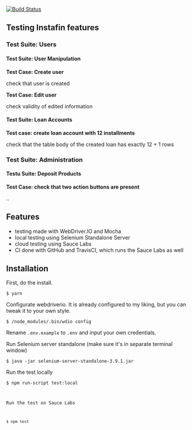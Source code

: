 [![Build Status](https://travis-ci.org/ivo007/instafin.svg?branch=master)](https://travis-ci.org/ivo007/instafin)

## Testing Instafin features ##

### Test Suite: Users

#### Test Suite: User Manipulation

**Test Case: Create user**

check that user is created

**Test Case: Edit user**

check validity of edited information

#### Test Suite: Loan Accounts

**Test case: create loan account with 12 installments**

check that the table body of the created loan has exactly 12 + 1 rows

### Test Suite: Administration

#### Testu Suite: Deposit Products

**Test Case: check that two action buttons are present** 

..

## Features

- testing made with WebDriver.IO and Mocha
- local testing using Selenium Standalone Server
- cloud testing using Sauce Labs
- CI done with GitHub and TravisCI, which runs the Sauce Labs as well


## Installation

First, do the install.

<code>$ yarn</code>

Configurate webdriverio. It is already configured to my liking, but you can tweak it to your own style. 

<code>$ /node_modules/.bin/wdio config</code>

Rename <code>.env.example</code> to <code>.env</code> and input your own credentials.

Run Selenium server standalone (make sure it's in separate terminal window)

<code>$ java -jar selenium-server-standalone-3.9.1.jar</code>

Run the test locally

<code>$ npm run-script test:local

Run the test on Sauce Labs

<code>$ npm test</code>
